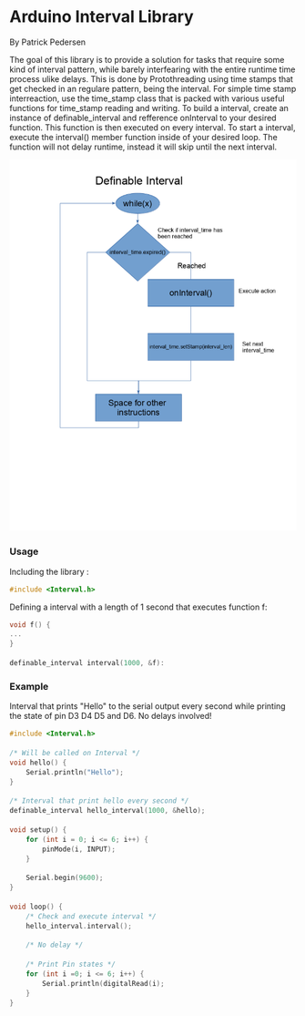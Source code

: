 # Arduino Interval Library
By Patrick Pedersen

The goal of this library is to provide a solution for tasks that require some kind of interval pattern,
while barely interfearing with the entire runtime time process ulike delays. This is done by Protothreading using time stamps that get checked 
in an regulare pattern, being the interval. For simple time stamp interreaction, use the time_stamp class that is packed with various 
useful functions for time_stamp reading and writing. To build a interval, create an instance of definable_interval and refference onInterval to your
desired function. This function is then executed on every interval. To start a interval, execute the interval() member function inside of your desired loop.
The function will not delay runtime, instead it will skip until the next interval.

![interval()](rsc/Interval.png)

### Usage

Including the library :

```cpp
#include <Interval.h>
```

Defining a interval with a length of 1 second that executes function f:

```cpp
void f() {
...
}

definable_interval interval(1000, &f):
```

### Example

Interval that prints "Hello" to the serial output every second while printing the state of pin D3 D4 D5 and D6. No delays involved!

```cpp
#include <Interval.h>

/* Will be called on Interval */
void hello() {
	Serial.println("Hello");
}

/* Interval that print hello every second */
definable_interval hello_interval(1000, &hello);

void setup() {
	for (int i = 0; i <= 6; i++) {
		pinMode(i, INPUT);
	}

	Serial.begin(9600);
}

void loop() {
	/* Check and execute interval */
	hello_interval.interval();

	/* No delay */

	/* Print Pin states */
	for (int i =0; i <= 6; i++) {
		Serial.println(digitalRead(i);
	}
}
